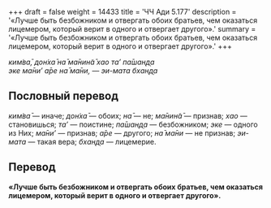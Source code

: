 +++
draft = false
weight = 14433
title = 'ЧЧ Ади 5.177'
description = '«Лучше быть безбожником и отвергать обоих братьев, чем оказаться лицемером, который верит в одного и отвергает другого».'
summary = '«Лучше быть безбожником и отвергать обоих братьев, чем оказаться лицемером, который верит в одного и отвергает другого».'
+++

_ким̇ва̄, дон̇ха̄ на̄ ма̄нин̃а̄ хао та’ па̄шан̣д̣а  
эке ма̄ни’ а̄ре на̄ ма̄ни, — эи-мата бхан̣д̣а_

## Пословный перевод

_ким̇ва̄_ — иначе; _дон̇ха̄_ — обоих; _на̄_ — не; _ма̄нин̃а̄_ — признав; _хао_ — становишься; _та’_ — поистине; _па̄шан̣д̣а_ — безбожником; _эке_ — одного из Них; _ма̄ни’_ — признав; _а̄ре_ — другого; _на̄_ _ма̄ни_ — не признав; _эи_\-_мата_ — такая вера; _бхан̣д̣а_ — лицемерие.

## Перевод

**«Лучше быть безбожником и отвергать обоих братьев, чем оказаться лицемером, который верит в одного и отвергает другого».**
